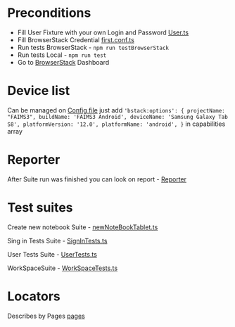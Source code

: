 # Preconditions

* Fill User Fixture with your own Login and Password 
[User.ts](fixture%2FUser.ts)
* Fill BrowserStack Credential [first.conf.ts](test%2Ffirst.conf.ts)
* Run tests BrowserStack - `npm run testBrowserStack`
* Run tests Local - `npm run test`
* Go to [BrowserStack](https://www.browserstack.com/) Dashboard

# Device list
Can be managed on [Config file](test%2Ffirst.conf.ts) just add  `'bstack:options': {
projectName: "FAIMS3",
buildName: 'FAIMS3 Android',
deviceName: 'Samsung Galaxy Tab S8',
platformVersion: '12.0',
platformName: 'android',
}` in capabilities array

# Reporter
After Suite run was finished you can look on report - [Reporter](https://observability.browserstack.com/projects/FAIMS3/builds) 

# Test suites
Create new notebook Suite - [newNoteBookTablet.ts](test%2Fspecs%2FnewNoteBookTablet.ts)

Sing in Tests Suite - [SignInTests.ts](test%2Fspecs%2FSignInTests.ts)

User Tests Suite - [UserTests.ts](test%2Fspecs%2FUserTests.ts)

WorkSpaceSuite - [WorkSpaceTests.ts](test%2Fspecs%2FWorkSpaceTests.ts)

# Locators 
Describes by Pages [pages](pages)